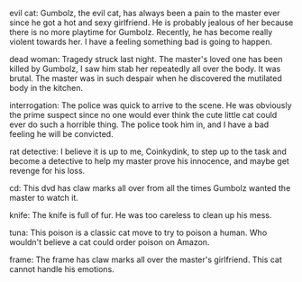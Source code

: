 evil cat:
Gumbolz, the evil cat, has always been a pain to the master ever since he got a hot and sexy girlfriend. He is probably jealous of her because there is no more playtime for Gumbolz. Recently, he has become really violent towards her. I have a feeling something bad is going to happen.

dead woman:
Tragedy struck last night. The master's loved one has been killed by Gumbolz, I saw him stab her repeatedly all over the body. It was brutal. The master was in such despair when he discovered the mutilated body in the kitchen.

interrogation:
The police was quick to arrive to the scene. He was obviously the prime suspect since no one would ever think the cute little cat could ever do such a horrible thing. The police took him in, and I have a bad feeling he will be convicted.

rat detective:
I believe it is up to me, Coinkydink, to step up to the task and become a detective to help my master prove his innocence, and maybe get revenge for his loss.

cd:
This dvd has claw marks all over from all the times Gumbolz wanted the master to watch it.

knife:
The knife is full of fur. He was too careless to clean up his mess.

tuna:
This poison is a classic cat move to try to poison a human. Who wouldn't believe a cat could order poison on Amazon.

frame:
The frame has claw marks all over the master's girlfriend. This cat cannot handle his emotions.
